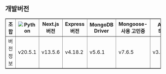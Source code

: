 ## 개발버전 

<table border="1">
  <thead>
    <tr>
      <th>조합</th>
      <th><img src="https://img.shields.io/badge/Python-3776AB?style=for-the-badge&logo=Python&logoColor=white" alt="Python"> </th>
      <th>Next.js 버전</th>
      <th>Express 버전</th>
      <th>MongoDB Driver</th>
      <th>Mongoose- 사용 고민중</th>
      <th>AWS SDK</th>
    </tr>
  </thead>
  <tbody>
    <tr>
      <td>버전 정보</td>
      <td>v20.5.1</td>
      <td>v13.5.6</td>
      <td>v4.18.2</td>
      <td>v5.6.1</td>
      <td>v7.6.5</td>
      <td>v3.374.0</td>
    </tr>
  </tbody>
</table>
